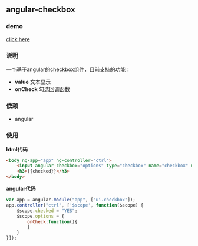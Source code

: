 ## angular-checkbox
### demo
[click here](http://www.w3cin.com/demo/angular-components/angular-checkbox/)

### 说明
一个基于angular的checkbox组件，目前支持的功能：  

- **value** 文本显示
- **onCheck** 勾选回调函数

### 依赖
- angular

### 使用
**html代码**
```html
<body ng-app="app" ng-controller="ctrl">
    <input angular-checkbox="options" type="checkbox" name="checkbox" ng-model="checked" ng-true-value="'YES'" ng-false-value="'NO'" value="click me!" />
    <h3>{{checked}}</h3>
</body>
```
**angular代码**
```javascript
var app = angular.module("app", ["ui.checkbox"]);
app.controller("ctrl", ['$scope', function($scope) {
    $scope.checked = "YES";
    $scope.options = {
        onCheck:function(){
        }
    }
}]);
```